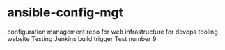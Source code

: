 # ansible-config-mgt
configuration management repo for web infrastructure  for devops tooling website
Testing Jenkins build trigger
Test number 9

